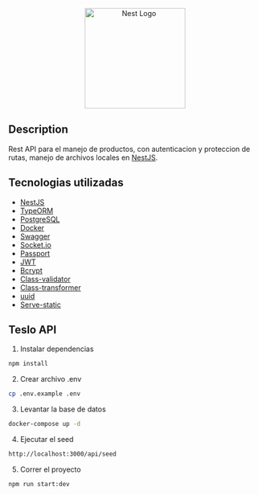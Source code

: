 <p align="center">
  <a href="http://nestjs.com/" target="blank"><img src="https://nestjs.com/img/logo-small.svg" width="200" alt="Nest Logo" /></a>
</p>

[circleci-image]: https://img.shields.io/circleci/build/github/nestjs/nest/master?token=abc123def456
[circleci-url]: https://circleci.com/gh/nestjs/nest


## Description

Rest API para el manejo de productos, con autenticacion y proteccion de rutas, manejo de archivos locales en [NestJS](https://github.com/nestjs/nest).

## Tecnologias utilizadas
- [NestJS](https://nestjs.com/)
- [TypeORM](https://typeorm.io/)
- [PostgreSQL](https://www.postgresql.org/)
- [Docker](https://www.docker.com/)
- [Swagger](https://swagger.io/)
- [Socket.io](https://socket.io/)
- [Passport](http://www.passportjs.org/)
- [JWT](https://jwt.io/)
- [Bcrypt](https://www.npmjs.com/package/bcrypt)
- [Class-validator]( https://www.npmjs.com/package/class-validator)
- [Class-transformer](https://www.npmjs.com/package/class-transformer)
- [uuid](https://www.npmjs.com/package/uuid)
- [Serve-static](https://www.npmjs.com/package/serve-static)


## Teslo API
1. Instalar dependencias
```bash
npm install
```
2. Crear archivo .env
```bash
cp .env.example .env
```
3. Levantar la base de datos
```bash
docker-compose up -d
```
4. Ejecutar el seed
```bash
http://localhost:3000/api/seed
```
5. Correr el proyecto
```bash
npm run start:dev
```
